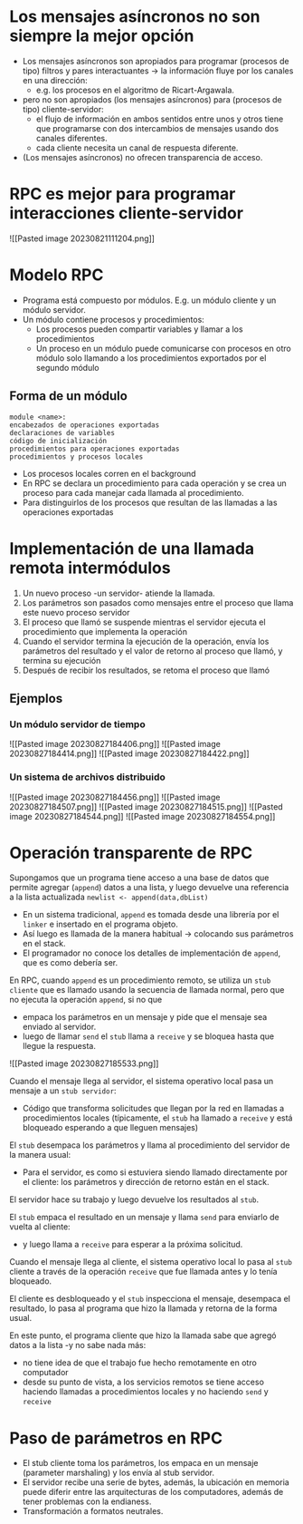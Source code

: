 # Los mensajes asíncronos no son siempre la mejor opción
- Los mensajes asíncronos son apropiados para programar (procesos de tipo) filtros y pares interactuantes -> la información fluye por los canales en una dirección:
	- e.g. los procesos en el algoritmo de Ricart-Argawala.
- pero no son apropiados (los mensajes asíncronos) para (procesos de tipo) cliente-servidor:
	- el flujo de información en ambos sentidos entre unos y otros tiene que programarse con dos intercambios de mensajes usando dos canales diferentes.
	- cada cliente necesita un canal de respuesta diferente.
- (Los mensajes asíncronos) no ofrecen transparencia de acceso.

# RPC es mejor para programar interacciones cliente-servidor
![[Pasted image 20230821111204.png]]

# Modelo RPC
- Programa está compuesto por módulos. E.g. un módulo cliente y un módulo servidor.
- Un módulo contiene procesos y procedimientos:
	- Los procesos pueden compartir variables y llamar a los procedimientos
	- Un proceso en un módulo puede comunicarse con procesos en otro módulo solo llamando a los procedimientos exportados por el segundo módulo

## Forma de un módulo
```
module <name>:
encabezados de operaciones exportadas
declaraciones de variables
código de inicialización
procedimientos para operaciones exportadas
procedimientos y procesos locales
```
- Los procesos locales corren en el background
- En RPC se declara un procedimiento para cada operación y se crea un proceso para cada manejar cada llamada al procedimiento.
- Para distinguirlos de los procesos que resultan de las llamadas a las operaciones exportadas

# Implementación de una llamada remota intermódulos
1. Un nuevo proceso -un servidor- atiende la llamada.
2. Los parámetros son pasados como mensajes entre el proceso que llama este nuevo proceso servidor
3. El proceso que llamó se suspende mientras el servidor ejecuta el procedimiento que implementa la operación
4. Cuando el servidor termina la ejecución de la operación, envía los parámetros del resultado y el valor de retorno al proceso que llamó, y termina su ejecución
5. Después de recibir los resultados, se retoma el proceso que llamó

## Ejemplos
### Un módulo servidor de tiempo
![[Pasted image 20230827184406.png]]
![[Pasted image 20230827184414.png]]
![[Pasted image 20230827184422.png]]

### Un sistema de archivos distribuido
![[Pasted image 20230827184456.png]]
![[Pasted image 20230827184507.png]]
![[Pasted image 20230827184515.png]]
![[Pasted image 20230827184544.png]]
![[Pasted image 20230827184554.png]]

# Operación transparente de RPC
Supongamos que un programa tiene acceso a una base de datos que permite agregar (`append`) datos a una lista, y luego devuelve una referencia a la lista actualizada `newlist <- append(data,dbList)`
- En un sistema tradicional, `append` es tomada desde una librería por el `linker` e insertado en el programa objeto.
- Así luego es llamada de la manera habitual -> colocando sus parámetros en el stack.
- El programador no conoce los detalles de implementación de `append`, que es como debería ser.

En RPC, cuando `append` es un procedimiento remoto,  se utiliza un `stub cliente` que es llamado usando la secuencia de llamada normal, pero que no ejecuta la operación `append`, si no que
- empaca los parámetros en un mensaje y pide que el mensaje sea enviado al servidor.
- luego de llamar `send` el `stub` llama a `receive` y se bloquea hasta que llegue la respuesta.

![[Pasted image 20230827185533.png]]

Cuando el mensaje llega al servidor, el sistema operativo local pasa un mensaje a un `stub servidor`:
- Código que transforma solicitudes que llegan por la red en llamadas a procedimientos locales (típicamente, el `stub` ha llamado a `receive` y está bloqueado esperando a que lleguen mensajes)

El `stub` desempaca los parámetros y llama al procedimiento del servidor de la manera usual:
- Para el servidor, es como si estuviera siendo llamado directamente por el cliente: los parámetros y dirección de retorno están en el stack.

El servidor hace su trabajo y luego devuelve los resultados al `stub`.

El `stub` empaca el resultado en un mensaje y llama `send` para enviarlo de vuelta al cliente:
- y luego llama a `receive` para esperar a la próxima solicitud.

Cuando el mensaje llega al cliente, el sistema operativo local lo pasa al `stub` cliente a través de la operación `receive` que fue llamada antes y lo tenía bloqueado. 

El cliente es desbloqueado y el `stub` inspecciona el mensaje, desempaca el resultado, lo pasa al programa que hizo la llamada y retorna de la forma usual.

En este punto, el programa cliente que hizo la llamada sabe que agregó datos a la lista -y no sabe nada más:
- no tiene idea de que el trabajo fue hecho remotamente en otro computador
- desde su punto de vista, a los servicios remotos se tiene acceso haciendo llamadas a procedimientos locales y no haciendo `send` y `receive`

# Paso de parámetros en RPC
- El stub cliente toma los parámetros, los empaca en un mensaje (parameter marshaling) y los envía al stub servidor.
- El servidor recibe una serie de bytes, además, la ubicación en memoria puede diferir entre las arquitecturas de los computadores, además de tener problemas con la endianess.
- Transformación a formatos neutrales.